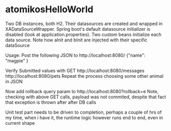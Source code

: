 # atomikosHelloWorld
Two DB instances, both H2. Their datasources are created and wrapped in XADataSourceWrapper. 
Spring boot's default datasource initializer is disabled (look at application.properties). Two custom beans initialize each data source. Note how aInit and bInit are injected with their specific dataSource

Usage: 
Post the following JSON to http://localhost:8080/
{"name": "magpie"
}

Verify Submitted values with GET
http://localhost:8080/messages
http://localhost:8080/pets
Repeat the process choosing some other animal in JSON

Now add rollback query param to http://localhost:8080?rollback=e
Note, checking with above GET calls, payload was not commited, despite that fact that exception is thrown after after DB calls

Unit test part needs to be driven to completion, perhaps a couple of hrs of my time, when i have it, the runtime logic however runs end to end, even in current shape 
